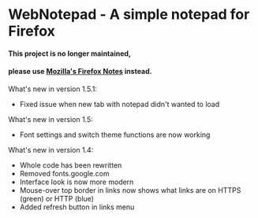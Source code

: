 # WebNotepad - A simple notepad for Firefox

#### This project is no longer maintained,
#### please use [Mozilla's Firefox Notes](https://addons.mozilla.org/en-US/firefox/addon/notes-by-firefox/) instead.

What's new in version 1.5.1:
- Fixed issue when new tab with notepad didn't wanted to load

What's new in version 1.5:
- Font settings and switch theme functions are now working

What's new in version 1.4:
- Whole code has been rewritten
- Removed fonts.google.com
- Interface look is now more modern
- Mouse-over top border in links now shows
what links are on HTTPS (green) or HTTP (blue)
- Added refresh button in links menu
